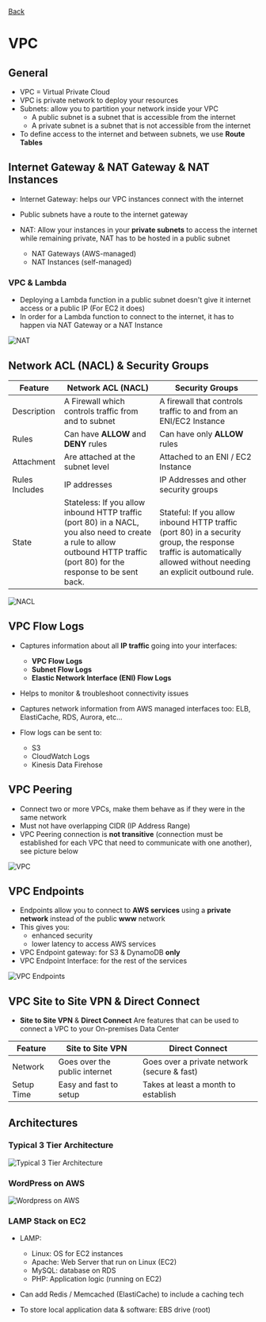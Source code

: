 [Back](./AWS.md)

# VPC

## General

- VPC = Virtual Private Cloud
- VPC is private network to deploy your resources
- Subnets: allow you to partition your network inside your VPC
  - A public subnet is a subnet that is accessible from the internet
  - A private subnet is a subnet that is not accessible from the internet
- To define access to the internet and between subnets, we use **Route Tables**

## Internet Gateway & NAT Gateway & NAT Instances

- Internet Gateway: helps our VPC instances connect with the internet
- Public subnets have a route to the internet gateway
- NAT: Allow your instances in your **private subnets** to access the internet while remaining private, NAT has to be hosted in a public subnet

  - NAT Gateways (AWS-managed)
  - NAT Instances (self-managed)

### VPC & Lambda

- Deploying a Lambda function in a public subnet doesn't give it internet access or a public IP (For EC2 it does)
- In order for a Lambda function to connect to the internet, it has to happen via NAT Gateway or a NAT Instance

![NAT](./assets/8.png)

## Network ACL (NACL) & Security Groups

| Feature        | Network ACL (NACL)                                                                                                                                                          | Security Groups                                                                                                                                                     |
| -------------- | --------------------------------------------------------------------------------------------------------------------------------------------------------------------------- | ------------------------------------------------------------------------------------------------------------------------------------------------------------------- |
| Description    | A Firewall which controls traffic from and to subnet                                                                                                                        | A firewall that controls traffic to and from an ENI/EC2 Instance                                                                                                    |
| Rules          | Can have **ALLOW** and **DENY** rules                                                                                                                                       | Can have only **ALLOW** rules                                                                                                                                       |
| Attachment     | Are attached at the subnet level                                                                                                                                            | Attached to an ENI / EC2 Instance                                                                                                                                   |
| Rules Includes | IP addresses                                                                                                                                                                | IP Addresses and other security groups                                                                                                                              |
| State          | Stateless: If you allow inbound HTTP traffic (port 80) in a NACL, you also need to create a rule to allow outbound HTTP traffic (port 80) for the response to be sent back. | Stateful: If you allow inbound HTTP traffic (port 80) in a security group, the response traffic is automatically allowed without needing an explicit outbound rule. |

![NACL](./assets/9.png)

## VPC Flow Logs

- Captures information about all **IP traffic** going into your interfaces:

  - **VPC Flow Logs**
  - **Subnet Flow Logs**
  - **Elastic Network Interface (ENI) Flow Logs**

- Helps to monitor & troubleshoot connectivity issues
- Captures network information from AWS managed interfaces too: ELB, ElastiCache, RDS, Aurora, etc...
- Flow logs can be sent to:
  - S3
  - CloudWatch Logs
  - Kinesis Data Firehose

## VPC Peering

- Connect two or more VPCs, make them behave as if they were in the same network
- Must not have overlapping CIDR (IP Address Range)
- VPC Peering connection is **not transitive** (connection must be established for each VPC that need to communicate with one another), see picture below

![VPC](./assets/10.png)

## VPC Endpoints

- Endpoints allow you to connect to **AWS services** using a **private network** instead of the public **www** network
- This gives you:
  - enhanced security
  - lower latency to access AWS services
- VPC Endpoint gateway: for S3 & DynamoDB **only**
- VPC Endpoint Interface: for the rest of the services

![VPC Endpoints](./assets/11.png)

## VPC Site to Site VPN & Direct Connect

- **Site to Site VPN** & **Direct Connect** Are features that can be used to connect a VPC to your On-premises Data Center

| Feature    | Site to Site VPN              | Direct Connect                              |
| ---------- | ----------------------------- | ------------------------------------------- |
| Network    | Goes over the public internet | Goes over a private network (secure & fast) |
| Setup Time | Easy and fast to setup        | Takes at least a month to establish         |

## Architectures

### Typical 3 Tier Architecture

![Typical 3 Tier Architecture](./assets/12.png)

### WordPress on AWS

![Wordpress on AWS](./assets/13.png)

### LAMP Stack on EC2

- LAMP:

  - Linux: OS for EC2 instances
  - Apache: Web Server that run on Linux (EC2)
  - MySQL: database on RDS
  - PHP: Application logic (running on EC2)

- Can add Redis / Memcached (ElastiCache) to include a caching tech
- To store local application data & software: EBS drive (root)
